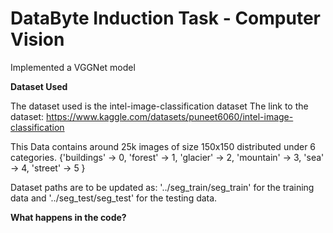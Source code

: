 # DataByte Induction Task - Computer Vision
Implemented a VGGNet model

**Dataset Used**

The dataset used is the intel-image-classification dataset
The link to the dataset: https://www.kaggle.com/datasets/puneet6060/intel-image-classification

This Data contains around 25k images of size 150x150 distributed under 6 categories.
{'buildings' -> 0,
'forest' -> 1,
'glacier' -> 2,
'mountain' -> 3,
'sea' -> 4,
'street' -> 5 }

Dataset paths are to be updated as: '../seg_train/seg_train' for the training data and '../seg_test/seg_test' for the testing data.


**What happens in the code?**


